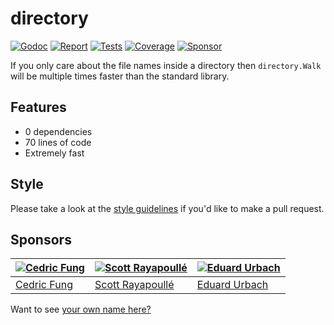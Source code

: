 # directory

[![Godoc][godoc-image]][godoc-url]
[![Report][report-image]][report-url]
[![Tests][tests-image]][tests-url]
[![Coverage][coverage-image]][coverage-url]
[![Sponsor][sponsor-image]][sponsor-url]

If you only care about the file names inside a directory then `directory.Walk` will be multiple times faster than the standard library.

## Features

* 0 dependencies
* 70 lines of code
* Extremely fast

## Style

Please take a look at the [style guidelines](https://github.com/akyoto/quality/blob/master/STYLE.md) if you'd like to make a pull request.

## Sponsors

| [![Cedric Fung](https://avatars3.githubusercontent.com/u/2269238?s=70&v=4)](https://github.com/cedricfung) | [![Scott Rayapoullé](https://avatars3.githubusercontent.com/u/11772084?s=70&v=4)](https://github.com/soulcramer) | [![Eduard Urbach](https://avatars3.githubusercontent.com/u/438936?s=70&v=4)](https://eduardurbach.com) |
| --- | --- | --- |
| [Cedric Fung](https://github.com/cedricfung) | [Scott Rayapoullé](https://github.com/soulcramer) | [Eduard Urbach](https://eduardurbach.com) |

Want to see [your own name here?](https://github.com/users/akyoto/sponsorship)

[godoc-image]: https://godoc.org/github.com/akyoto/directory?status.svg
[godoc-url]: https://godoc.org/github.com/akyoto/directory
[report-image]: https://goreportcard.com/badge/github.com/akyoto/directory
[report-url]: https://goreportcard.com/report/github.com/akyoto/directory
[tests-image]: https://cloud.drone.io/api/badges/akyoto/directory/status.svg
[tests-url]: https://cloud.drone.io/akyoto/directory
[coverage-image]: https://codecov.io/gh/akyoto/directory/graph/badge.svg
[coverage-url]: https://codecov.io/gh/akyoto/directory
[sponsor-image]: https://img.shields.io/badge/github-donate-green.svg
[sponsor-url]: https://github.com/users/akyoto/sponsorship
